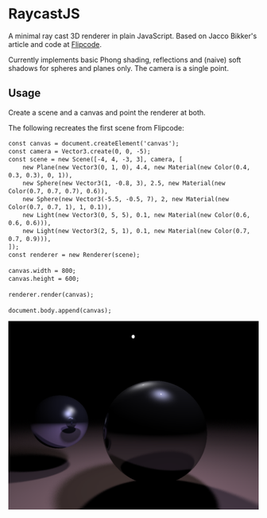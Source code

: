RaycastJS
=========

A minimal ray cast 3D renderer in plain JavaScript. Based on Jacco Bikker's article and code at [Flipcode](https://www.flipcode.com/archives/Raytracing_Topics_Techniques-Part_1_Introduction.shtml).

Currently implements basic Phong shading, reflections and (naive) soft shadows for spheres and planes only. The camera is a single point.

## Usage

Create a scene and a canvas and point the renderer at both.

The following recreates the first scene from Flipcode:

```
const canvas = document.createElement('canvas');
const camera = Vector3.create(0, 0, -5);
const scene = new Scene([-4, 4, -3, 3], camera, [
    new Plane(new Vector3(0, 1, 0), 4.4, new Material(new Color(0.4, 0.3, 0.3), 0, 1)),
    new Sphere(new Vector3(1, -0.8, 3), 2.5, new Material(new Color(0.7, 0.7, 0.7), 0.6)),
    new Sphere(new Vector3(-5.5, -0.5, 7), 2, new Material(new Color(0.7, 0.7, 1), 1, 0.1)),
    new Light(new Vector3(0, 5, 5), 0.1, new Material(new Color(0.6, 0.6, 0.6))),
    new Light(new Vector3(2, 5, 1), 0.1, new Material(new Color(0.7, 0.7, 0.9))),
]);
const renderer = new Renderer(scene);

canvas.width = 800;
canvas.height = 600;

renderer.render(canvas);

document.body.append(canvas);
```

![Screenshot](doc/images/balls.png)
